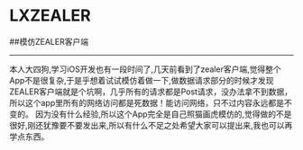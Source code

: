 # LXZEALER

##模仿ZEALER客户端

---

本人大四狗,学习iOS开发也有一段时间了,几天前看到了zealer客户端,觉得整个App不是很复杂,于是乎想着试试模仿着做一下,做数据请求部分的时候才发现ZEALER客户端就是个坑啊，几乎所有的请求都是Post请求，没办法拿不到数据，所以这个app里所有的网络访问都是死数据！能访问网络，只不过内容永远都是不变的。
    因为没有什么经验,所以这个App完全是自己照猫画虎模仿的,觉得做的不是很好,刚还犹豫要不要发出来,所以有什么不足之处希望大家可以提出来,我也可以再学点东西。
    
